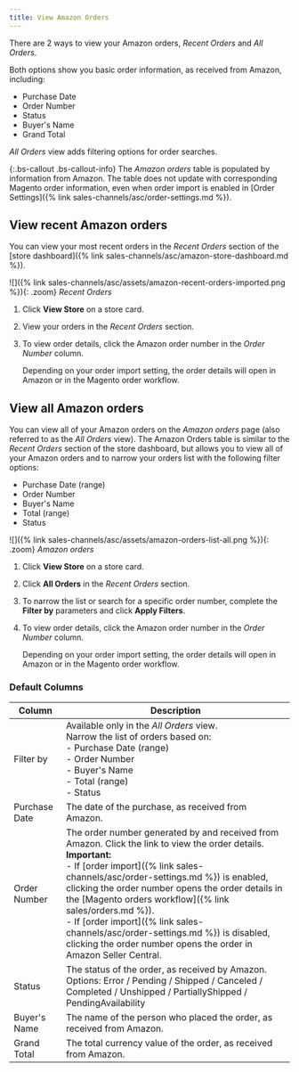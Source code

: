 ```yaml
---
title: View Amazon Orders
---
```



There are 2 ways to view your Amazon orders, _Recent Orders_ and _All Orders_.

Both options show you basic order information, as received from Amazon, including:

- Purchase Date
- Order Number
- Status
- Buyer's Name
- Grand Total

_All Orders_ view adds filtering options for order searches.

{:.bs-callout .bs-callout-info}
The _Amazon orders_ table is populated by information from Amazon. The table does not update with corresponding Magento order information, even when order import is enabled in [Order Settings]({% link sales-channels/asc/order-settings.md %}).

## View recent Amazon orders

You can view your most recent orders in the _Recent Orders_ section of the [store dashboard]({% link sales-channels/asc/amazon-store-dashboard.md %}).

![]({% link sales-channels/asc/assets/amazon-recent-orders-imported.png %}){: .zoom}
_Recent Orders_

1. Click **View Store** on a store card.

1. View your orders in the _Recent Orders_ section.

1. To view order details, click the Amazon order number in the _Order Number_ column.

   Depending on your order import setting, the order details will open in Amazon or in the Magento order workflow.

## View all Amazon orders

You can view all of your Amazon orders on the _Amazon orders_ page (also referred to as the _All Orders_ view). The Amazon Orders table is similar to the _Recent Orders_ section of the store dashboard, but allows you to view all of your Amazon orders and to narrow your orders list with the following filter options:

- Purchase Date (range)
- Order Number
- Buyer's Name
- Total (range)
- Status

![]({% link sales-channels/asc/assets/amazon-orders-list-all.png %}){: .zoom}
_Amazon orders_

1. Click **View Store** on a store card.

1. Click **All Orders** in the _Recent Orders_ section.

1. To narrow the list or search for a specific order number, complete the **Filter by** parameters and click **Apply Filters**.

1. To view order details, click the Amazon order number in the _Order Number_ column.

   Depending on your order import setting, the order details will open in Amazon or in the Magento order workflow.

### Default Columns

|Column|Description|
|---|---|
|Filter by|Available only in the _All Orders_ view.<br/>Narrow the list of orders based on:<br/>- Purchase Date (range)<br/>- Order Number<br/>- Buyer's Name<br/>- Total (range)<br/>- Status|
|Purchase Date|The date of the purchase, as received from Amazon.|
|Order Number|The order number generated by and received from Amazon. Click the link to view the order details.<br/>**Important:**<br/>- If [order import]({% link sales-channels/asc/order-settings.md %}) is enabled, clicking the order number opens the order details in the [Magento orders workflow]({% link sales/orders.md %}).<br/>- If [order import]({% link sales-channels/asc/order-settings.md %}) is disabled, clicking the order number opens the order in Amazon Seller Central. |
|Status|The status of the order, as received by Amazon. Options: Error / Pending / Shipped / Canceled / Completed / Unshipped / PartiallyShipped / PendingAvailability|
|Buyer's Name|The name of the person who placed the order, as received from Amazon.|
|Grand Total|The total currency value of the order, as received from Amazon.|
